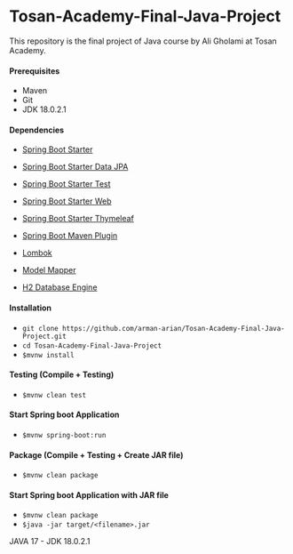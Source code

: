 # Tosan-Academy-Final-Java-Project
This repository is the final project of Java course by Ali Gholami at Tosan Academy.

#### Prerequisites
* Maven
* Git
* JDK 18.0.2.1

#### Dependencies
* [Spring Boot Starter](https://mvnrepository.com/artifact/org.springframework.boot/spring-boot-starter)
* [Spring Boot Starter Data JPA](https://mvnrepository.com/artifact/org.springframework.boot/spring-boot-starter-data-jpa)
* [Spring Boot Starter Test](https://mvnrepository.com/artifact/org.springframework.boot/spring-boot-starter-test)
* [Spring Boot Starter Web](https://mvnrepository.com/artifact/org.springframework.boot/spring-boot-starter-web) 
* [Spring Boot Starter Thymeleaf](https://mvnrepository.com/artifact/org.springframework.boot/spring-boot-starter-thymeleaf)
* [Spring Boot Maven Plugin](https://mvnrepository.com/artifact/org.springframework.boot/spring-boot-maven-plugin)
* [Lombok](https://mvnrepository.com/artifact/org.projectlombok/lombok)
* [Model Mapper](https://mvnrepository.com/artifact/org.modelmapper/modelmapper)

* [H2 Database Engine](https://mvnrepository.com/artifact/com.h2database/h2)

#### Installation
* `git clone https://github.com/arman-arian/Tosan-Academy-Final-Java-Project.git`
* `cd Tosan-Academy-Final-Java-Project`
* `$mvnw install`

#### Testing (Compile + Testing)
* `$mvnw clean test`

#### Start Spring boot Application
* `$mvnw spring-boot:run`

#### Package (Compile + Testing + Create JAR file)
* `$mvnw clean package`

#### Start Spring boot Application with JAR file
* `$mvnw clean package`
* `$java -jar target/<filename>.jar`


JAVA 17 - JDK 18.0.2.1

